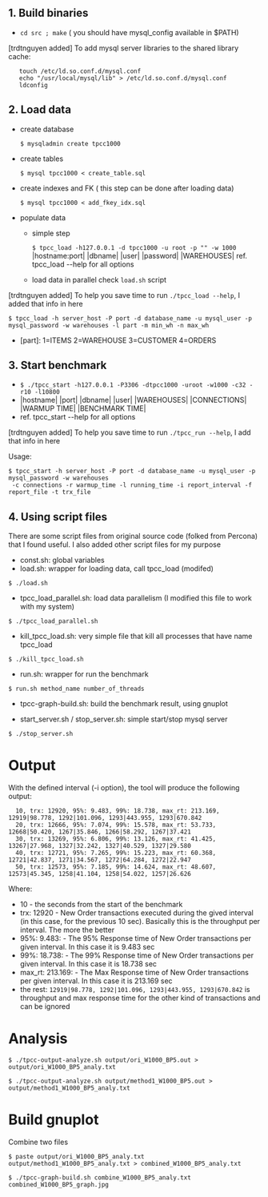 ## 1. Build binaries
   * `cd src ; make`
   ( you should have mysql_config available in $PATH)
	
[trdtnguyen added]
	To add mysql server libraries to the shared library cache:
```
   touch /etc/ld.so.conf.d/mysql.conf
   echo "/usr/local/mysql/lib" > /etc/ld.so.conf.d/mysql.conf
   ldconfig
```

## 2. Load data
   * create database
   
     `$ mysqladmin create tpcc1000`
   * create tables
   
     `$ mysql tpcc1000 < create_table.sql`
   * create indexes and FK ( this step can be done after loading data)
   
     `$ mysql tpcc1000 < add_fkey_idx.sql`
   * populate data
     - simple step
     
       `$ tpcc_load -h127.0.0.1 -d tpcc1000 -u root -p "" -w 1000`
                 |hostname:port| |dbname| |user| |password| |WAREHOUSES|
       ref. tpcc_load --help for all options
     - load data in parallel 
       check `load.sh` script

[trdtnguyen added]
To help you save time to run `./tpcc_load --help`, I added that info in here

```
$ tpcc_load -h server_host -P port -d database_name -u mysql_user -p mysql_password -w warehouses -l part -m min_wh -n max_wh
```
* [part]: 1=ITEMS 2=WAREHOUSE 3=CUSTOMER 4=ORDERS


## 3. Start benchmark

   * `$ ./tpcc_start -h127.0.0.1 -P3306 -dtpcc1000 -uroot -w1000 -c32 -r10 -l10800`
   * |hostname| |port| |dbname| |user| |WAREHOUSES| |CONNECTIONS| |WARMUP TIME| |BENCHMARK TIME|
   * ref. tpcc_start --help for all options 

[trdtnguyen added]
To help you save time to run `./tpcc_run --help`, I add that info in here

Usage: 

```
$ tpcc_start -h server_host -P port -d database_name -u mysql_user -p mysql_password -w warehouses
 -c connections -r warmup_time -l running_time -i report_interval -f report_file -t trx_file
```

## 4. Using script files

There are some script files from original source code (folked from Percona) that I found useful. I also added other script files for my purpose

* const.sh: global variables
* load.sh: wrapper for loading data, call tpcc_load (modifed)

`$ ./load.sh`
* tpcc_load_parallel.sh: load data parallelism (I modified this file to work with my system)

`$ ./tpcc_load_parallel.sh`

* kill_tpcc_load.sh: very simple file that kill all processes that have name tpcc_load

`$ ./kill_tpcc_load.sh`

* run.sh: wrapper for run the benchmark
	
`$ run.sh method_name number_of_threads`
	
* tpcc-graph-build.sh: build the benchmark result, using gnuplot

* start_server.sh / stop_server.sh: simple start/stop mysql server

`$ ./stop_server.sh`
	

Output
===================================

With the defined interval (-i option), the tool will produce the following output:
```
  10, trx: 12920, 95%: 9.483, 99%: 18.738, max_rt: 213.169, 12919|98.778, 1292|101.096, 1293|443.955, 1293|670.842
  20, trx: 12666, 95%: 7.074, 99%: 15.578, max_rt: 53.733, 12668|50.420, 1267|35.846, 1266|58.292, 1267|37.421
  30, trx: 13269, 95%: 6.806, 99%: 13.126, max_rt: 41.425, 13267|27.968, 1327|32.242, 1327|40.529, 1327|29.580
  40, trx: 12721, 95%: 7.265, 99%: 15.223, max_rt: 60.368, 12721|42.837, 1271|34.567, 1272|64.284, 1272|22.947
  50, trx: 12573, 95%: 7.185, 99%: 14.624, max_rt: 48.607, 12573|45.345, 1258|41.104, 1258|54.022, 1257|26.626
```

Where: 
* 10 - the seconds from the start of the benchmark
* trx: 12920 - New Order transactions executed during the gived interval (in this case, for the previous 10 sec). Basically this is the throughput per interval. The more the better
* 95%: 9.483: - The 95% Response time of New Order transactions per given interval. In this case it is 9.483 sec
* 99%: 18.738: - The 99% Response time of New Order transactions per given interval. In this case it is 18.738 sec
* max_rt: 213.169: - The Max Response time of New Order transactions per given interval. In this case it is 213.169 sec
* the rest: `12919|98.778, 1292|101.096, 1293|443.955, 1293|670.842` is throughput and max response time for the other kind of transactions and can be ignored

Analysis
===================================

`$ ./tpcc-output-analyze.sh output/ori_W1000_BP5.out > output/ori_W1000_BP5_analy.txt`

`$ ./tpcc-output-analyze.sh output/method1_W1000_BP5.out > output/method1_W1000_BP5_analy.txt`

Build gnuplot
===================================
Combine two files

`$ paste output/ori_W1000_BP5_analy.txt output/method1_W1000_BP5_analy.txt > combined_W1000_BP5_analy.txt`

`$ ./tpcc-graph-build.sh combine_W1000_BP5_analy.txt combined_W1000_BP5_graph.jpg`

